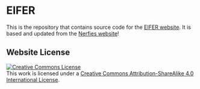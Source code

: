 # EIFER

This is the repository that contains source code for the [EIFER website](https://eifer-mam.github.io).
It is based and updated from the [Nerfies website](https://nerfies.github.io)!

## Website License

<a rel="license" href="http://creativecommons.org/licenses/by-sa/4.0/"><img alt="Creative Commons License" style="border-width:0" src="https://i.creativecommons.org/l/by-sa/4.0/88x31.png" /></a><br />This work is licensed under a <a rel="license" href="http://creativecommons.org/licenses/by-sa/4.0/">Creative Commons Attribution-ShareAlike 4.0 International License</a>.
